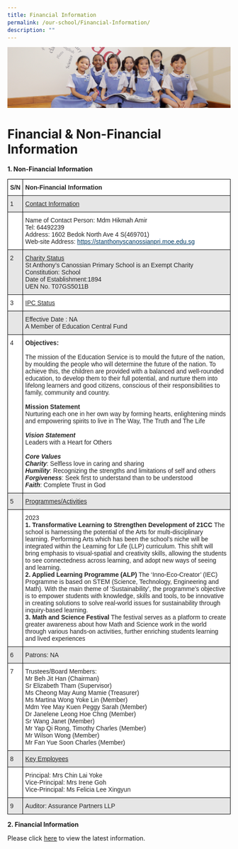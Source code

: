 ```yaml
---
title: Financial Information
permalink: /our-school/Financial-Information/
description: ""
---
```

![](/images/UsefulVideos.jpg)

Financial &amp; Non-Financial Information
=====================================

<b>1\. Non-Financial Information</b>

<style type="text/css">
.tg  {border-collapse:collapse;border-spacing:0;}
.tg td{border-color:black;border-style:solid;border-width:1px;font-family:Arial, sans-serif;font-size:14px;
  overflow:hidden;padding:10px 5px;word-break:normal;}
.tg th{border-color:black;border-style:solid;border-width:1px;font-family:Arial, sans-serif;font-size:14px;
  font-weight:normal;overflow:hidden;padding:10px 5px;word-break:normal;}
.tg .tg-l2bf{background-color:#FFF;color:#222;font-weight:bold;text-align:left;vertical-align:top}
.tg .tg-ak06{background-color:#FFF;color:#222;text-align:left;text-decoration:underline;vertical-align:top}
.tg .tg-h5mn{background-color:#E6E6E6;color:#222;text-align:left;vertical-align:middle}
.tg .tg-xyrl{background-color:#E6E6E6;color:#222;text-align:left;vertical-align:top}
.tg .tg-04w7{background-color:#E6E6E6;color:#222;text-align:left;text-decoration:underline;vertical-align:top}
.tg .tg-1ppo{background-color:#FFF;color:#222;text-align:left;vertical-align:middle}
.tg .tg-tsok{background-color:#FFF;color:#222;text-align:left;vertical-align:top}
</style>
<table class="tg">
<thead>
  <tr>
    <th class="tg-l2bf"><span style="font-weight:bold">S/N</span></th>
    <th class="tg-l2bf"><span style="font-weight:bold">Non-Financial Information</span></th>
  </tr>
</thead>
<tbody>
  <tr>
    <td class="tg-xyrl">1</td>
    <td class="tg-04w7">Contact Information</td>
  </tr>
  <tr>
    <td class="tg-1ppo"> </td>
    <td class="tg-tsok">Name of Contact Person: Mdm Hikmah Amir<br>Tel: 64492239<br>Address: 1602 Bedok North Ave 4 S(469701)<br>Web-site Address: <a href="https://stanthonyscanossianpri.moe.edu.sg%0d"><span style="text-decoration:underline;color:#003B65;background-color:transparent">https://stanthonyscanossianpri.moe.edu.sg</span></a><br> </td>
  </tr>
  <tr>
    <td class="tg-xyrl">2</td>
    <td class="tg-xyrl"><span style="text-decoration:underline">Charity Status</span><br>St Anthony’s Canossian Primary School is an Exempt Charity<br>Constitution: School<br>Date of Establishment:1894<br>UEN No. T07GS5011B</td>
  </tr>
  <tr>
    <td class="tg-tsok">3</td>
    <td class="tg-ak06">IPC Status</td>
  </tr>
  <tr>
    <td class="tg-h5mn"> </td>
    <td class="tg-xyrl">Effective Date : NA<br>A Member of Education Central Fund</td>
  </tr>
  <tr>
    <td class="tg-tsok">4</td>
    <td class="tg-tsok"><span style="font-weight:bold">Objectives:</span><br> <br>The mission of the Education Service is to mould the future of the nation, by moulding the people who will determine the future of the nation. To achieve this, the children are provided with a balanced and well-rounded education, to develop them to their full potential, and nurture them into lifelong learners and good citizens, conscious of their responsibilities to family, community and country.<br> <br><span style="font-weight:bold">Mission Statement</span><br>Nurturing each one in her own way by forming hearts, enlightening minds and empowering spirits to live in The Way, The Truth and The Life<br> <br><span style="font-weight:bold;font-style:italic">Vision Statement</span><br>Leaders with a Heart for Others<br> <br><span style="font-weight:bold;font-style:italic">Core Values</span><br><span style="font-weight:bold;font-style:italic">Charity</span>: Selfless love in caring and sharing<br><span style="font-weight:bold;font-style:italic">Humility</span>: Recognizing the strengths and limitations of self and others<br><span style="font-weight:bold;font-style:italic">Forgiveness</span>: Seek first to understand than to be understood<br><span style="font-weight:bold;font-style:italic">Faith</span>: Complete Trust in God</td>
  </tr>
  <tr>
    <td class="tg-xyrl">5</td>
    <td class="tg-04w7">Programmes/Activities</td>
  </tr>
  <tr>
    <td class="tg-tsok"> </td>
    <td class="tg-tsok">2023<br><b>1.	Transformative Learning to Strengthen Development of 21CC </b>
The school is harnessing the potential of the Arts for multi-disciplinary learning. Performing Arts which has been the school’s niche will be integrated within the Learning for Life (LLP) curriculum. This shift will bring emphasis to visual-spatial and creativity skills, allowing the students to see connectedness across learning, and adopt new ways of seeing and learning. <br>
<b>2.	Applied Learning Programme (ALP)</b>
The ‘Inno-Eco-Creator’ (IEC) Programme is based on STEM (Science, Technology, Engineering and Math). With the main theme of ‘Sustainability’, the programme’s objective is to empower students with knowledge, skills and tools, to be innovative in creating solutions to solve real-world issues for sustainability through inquiry-based learning.<br>
<b>3.	Math and Science Festival</b>
The festival serves as a platform to create greater awareness about how Math and Science work in the world through various hands-on activities, further enriching students learning and lived experiences
</td>
  </tr>
  <tr>
    <td class="tg-xyrl">6</td>
    <td class="tg-xyrl">Patrons: NA</td>
  </tr>
  <tr>
    <td class="tg-tsok">7</td>
    <td class="tg-tsok">Trustees/Board Members:<br>Mr Beh Jit Han (Chairman)<br>
Sr Elizabeth Tham (Supervisor)<br>
Ms Cheong May Aung Mamie (Treasurer)<br>
Ms Martina Wong Yoke Lin (Member)<br>
Mdm Yee May Kuen Peggy Sarah (Member)<br>
Dr Janelene Leong Hoe Chng (Member)<br>
Sr Wang Janet (Member)<br>
Mr Yap Qi Rong, Timothy Charles (Member)<br>
Mr Wilson Wong (Member)<br>
Mr Fan Yue Soon Charles (Member)
   </td>
  </tr>
  <tr>
    <td class="tg-xyrl">8</td>
    <td class="tg-04w7">Key Employees </td>
  </tr>
  <tr>
    <td class="tg-1ppo"> </td>
    <td class="tg-tsok">Principal: Mrs Chin Lai Yoke<br>Vice-Principal: Mrs Irene Goh<br>Vice-Principal: Ms Felicia Lee Xingyun</td>
  </tr>
  <tr>
    <td class="tg-xyrl">9</td>
    <td class="tg-xyrl">Auditor: Assurance Partners LLP</td>
  </tr>
</tbody>
</table>

<b>2\. Financial Information</b>

Please click&nbsp;[here](https://www.moe.gov.sg/about-us/organisation-structure/fpd/financial-summary)&nbsp;to view the latest information.